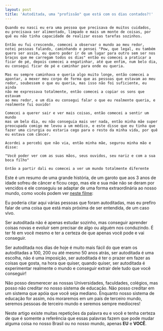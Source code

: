 ```yaml
---
layout: post
title: 'Autoditada, uma "profissão" que está com os dias contados?!'
---
```


    Quando eu nasci eu era uma pessoa que precisava de muitos cuidados, 
    eu precisava ser alimentado, limpado e mais um monte de coisas, por 
    quê eu não tinha capacidade de realizar essas tarefas sozinhos.
    
    Então eu fui crescendo, comecei a observar o mundo ao meu redor, 
    notei pessoas falando, caminhando e pensei "Pow, que legal, eu também 
    quero ser assim, eu quero poder ir de um lugar para outro sem ser nos 
    braços que me carregam todos os dias" então eu comecei a praticar a 
    ficar de pé, depois comecei a engatinhar, até que enfim, num belo dia, 
    eu consegui ficar de pé e caminhar para onde eu queria.
    
    Mas eu sempre caminhava e queria algo muito longe, então comecei a 
    apontar, a mexer meu corpo de forma que as pessoas que estavam ao meu 
    redor, soubessem o que eu queria, mas isso não foi suficiente, eu ainda 
    não me expressava totalmente, então comecei a copiar os sons que estavam 
    ao meu redor, e um dia eu consegui falar o que eu realmente queria, e 
    realmente fui ouvido!
    
    Comecei a querer sair e ver mais coisas, então comecei a sentir um mundo 
    mas um belo dia, eu não conseguia mais ver nada, então minha mãe super 
    preocupada comigo me levou a um médico, e este disse que eu tinha que 
    fazer uma cirurgia ou estaria cego para o resto da minha vida, por quê 
    eu estava com câncer.
    
    Acordei a percebi que não via, então minha mãe, segurou minha mão e disse:
    
    "Você poder ver com as suas mãos, seus ouvidos, seu nariz e com a sua boca filho"
    
    Então a partir dali eu comecei a ver um mundo totalmente diferente

Este é um resumo de uma grande história, de um garoto que aos 3 anos de idade sofreu de câncer e ficou cego, mas ele e sua mãe não se deram por vencidos e ele conseguiu se adaptar de uma forma extraordinária ao nosso mundo, como vocês podem ver [neste filme](http://video.globo.com/Videos/Player/Noticias/0,,GIM820807-7823-UMA+HISTORIA+DE+SUPERACAO,00.html):

Eu poderia citar aqui várias pessoas que foram autoditadas, mas eu prefiro falar de uma coisa que está mais próxima de ser entendida, de um caso vivo.

Ser autoditada não é apenas estudar sozinho, mas conseguir aprender coisas novas e evoluir sem precisar de algo ou alguém nos conduzindo. É ter fé em você mesmo e ter a certeza de que apenas você pode e vai conseguir.

Ser autoditada nos dias de hoje é muito mais fácil do que eram os autoditadas a 100, 200 ou até mesmo 50 anos atrás, ser autoditada é uma escolha, não é uma imposição, ser autoditada é ter o prazer em fazer as coisas que gosta, na hora que quiser, quando quiser, ser autoditada é experimentar realmente o mundo e conseguir extrair dele tudo que você conseguir!

Não posso desmerecer as nossas Universidades, faculdades, colégios, mas posso não creditar no nosso sistema de educação. Não posso creditar em um sistema que apóia que você seja mediano. Enquanto nosso sistema de educação for assim, nós moraremos em um país de terceiro mundo, seremos pessoas de terceiro mundo e seremos sempre medíocres!

Neste artigo existe muitas repetições da palavra eu e você e tenha certeza de que é somente a referência que essas palavras fazem que pode mudar alguma coisa no nosso Brasil ou no nosso mundo, apenas **EU** e **VOCÊ**.
